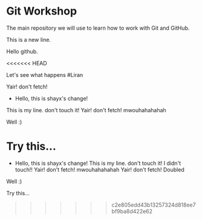 # Git Workshop

The main repository we will use to learn how to work with Git and GitHub.

This is a new line.

Hello github.

<<<<<<< HEAD


Let's see what happens #Liran

Yair! don't fetch!



* Hello, this is shayx's change!

This is my line. don't touch it!
Yair! don't fetch!
mwouhahahahah

Well :)

Try this...
=======

* Hello, this is shayx's change!
This is my line. don't touch it! I didn't touch!!
Yair! don't fetch!
mwouhahahahah
Yair! don't fetch! Doubled

Well :)

Try this...
>>>>>>> c2e805edd43b13257324d818ee7bf9ba8d422e62
